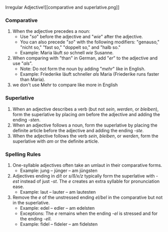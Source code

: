 Irregular Adjective![[comparative and superlative.png]]
### Comparative

1. When the adjective precedes a noun:
    - Use "_so_" before the adjective and "_wie_" after the adjective.
    - You can also precede "_so_" with the following modifiers: "genauso," "nicht so," "fast so," "doppelt so," and "halb so."
    - Example: Maria läuft _so_ schnell _wie_ Susanne.
2. When comparing with "than" in German, add "_er_" to the adjective and use "_als_".
    - Note: Do not form the noun by adding "_mehr_" like in English.
    - Example: Friederike läuft schneller _als_ Maria (Friederike runs faster than Maria).
3. we don't use Mehr to compare like more in English
### Superlative

1. When an adjective describes a verb (but not _sein_, _werden_, or _bleiben_), form the superlative by placing _am_ before the adjective and adding the ending _-sten_.
2. When an adjective follows a noun, form the superlative by placing the definite article before the adjective and adding the ending _-ste_.
3. When the adjective follows the verb _sein_, _bleiben_, or _werden_, form the superlative with _am_ or the definite article.

### Spelling Rules

1. One-syllable adjectives often take an umlaut in their comparative forms.
    - Example: jung – jünger – am jüngsten
2. Adjectives ending in _d/t_ or _s/ß/x/z_ typically form the superlative with _-est_ instead of just _-st_. The _e_ creates an extra syllable for pronunciation ease. 
    - Example: laut – lauter – am lautesten
4. Remove the _e_ of the unstressed ending _el/bel_ in the comparative but not in the superlative.
    - Example: edel – edler – am edelsten
    - Exceptions: The _e_ remains when the ending _-el_ is stressed and for the ending _-ell_.
    - Example: fidel – fideler – am fidelsten
